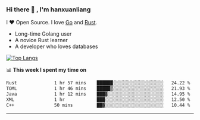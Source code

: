 ### Hi there 👋 , I'm hanxuanliang

<!--
**hanxuanliang/hanxuanliang** is a ✨ _special_ ✨ repository because its `README.md` (this file) appears on your GitHub profile.

Here are some ideas to get you started:

- 🔭 I’m currently working on ...
- 🌱 I’m currently learning ...
- 👯 I’m looking to collaborate on ...
- 🤔 I’m looking for help with ...
- 💬 Ask me about ...
- 📫 How to reach me: ...
- 😄 Pronouns: ...
- ⚡ Fun fact: ...
-->
I ❤ Open Source. I love [Go](https://golang.org) and [Rust](https://www.rust-lang.org/zh-CN/).

* Long-time Golang user
* A novice Rust learner
* A developer who loves databases

[![Top Langs](https://github-readme-stats.vercel.app/api?username=hanxuanliang&show_icons=true&count_private=true&line_height=40)](https://github.com/anuraghazra/github-readme-stats)

📊 **This week I spent my time on**
<!--START_SECTION:waka-->

```txt
Rust              1 hr 57 mins    ██████░░░░░░░░░░░░░░░░░░░   24.22 %
TOML              1 hr 46 mins    █████▒░░░░░░░░░░░░░░░░░░░   21.93 %
Java              1 hr 12 mins    ███▓░░░░░░░░░░░░░░░░░░░░░   14.95 %
XML               1 hr            ███░░░░░░░░░░░░░░░░░░░░░░   12.50 %
C++               50 mins         ██▓░░░░░░░░░░░░░░░░░░░░░░   10.44 %
```

<!--END_SECTION:waka-->

***
